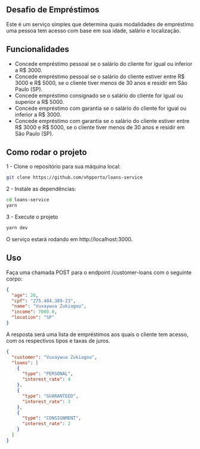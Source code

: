 ## Desafio de Empréstimos

Este é um serviço simples que determina quais modalidades de empréstimo uma pessoa tem acesso com base em sua idade, salário e localização.

## Funcionalidades

- Concede empréstimo pessoal se o salário do cliente for igual ou inferior a R$ 3000.
- Concede empréstimo pessoal se o salário do cliente estiver entre R$ 3000 e R$ 5000, se o cliente tiver menos de 30 anos e residir em São Paulo (SP).
- Concede empréstimo consignado se o salário do cliente for igual ou superior a R$ 5000.
- Concede empréstimo com garantia se o salário do cliente for igual ou inferior a R$ 3000.
- Concede empréstimo com garantia se o salário do cliente estiver entre R$ 3000 e R$ 5000, se o cliente tiver menos de 30 anos e residir em São Paulo (SP).

## Como rodar o projeto

1 - Clone o repositório para sua máquina local:

```bash
git clone https://github.com/vhpporto/loans-service
```

2 - Instale as dependências:

```bash
cd loans-service
yarn
```

3 - Execute o projeto

```bash
yarn dev
```

O serviço estará rodando em http://localhost:3000.

## Uso

Faça uma chamada POST para o endpoint /customer-loans com o seguinte corpo:

```json
{
  "age": 26,
  "cpf": "275.484.389-23",
  "name": "Vuxaywua Zukiagou",
  "income": 7000.0,
  "location": "SP"
}
```

A resposta será uma lista de empréstimos aos quais o cliente tem acesso, com os respectivos tipos e taxas de juros.

```json
{
  "customer": "Vuxaywua Zukiagou",
  "loans": [
    {
      "type": "PERSONAL",
      "interest_rate": 4
    },
    {
      "type": "GUARANTEED",
      "interest_rate": 3
    },
    {
      "type": "CONSIGNMENT",
      "interest_rate": 2
    }
  ]
}
```
